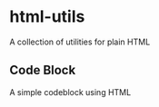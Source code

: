 # html-utils
A collection of utilities for plain HTML

## Code Block
A simple codeblock using HTML <script> element (because that's the only one which can escape properly)
### Usage
Add this to your head:
```HTML
<script src="https://cdn.jsdelivr.net/gh/InfiniteCoder01/html-utils/built/code-block.js"></script>
```
And make a script element with class "code" (add type="text/plain", so browser won't try to load and execute it as JS):
```HTML
<script type="text/plain" class="code">
  #!/bin/bash

  ###### CONFIG
  ACCEPTED_HOSTS="/root/.hag_accepted.conf"
  BE_VERBOSE=false
  
  if [ "$UID" -ne 0 ]
  then
   echo "Superuser rights required"
   exit 2
  fi
  
  genApacheConf(){
   echo -e "# Host ${HOME_DIR}$1/$2 :"
  }
  
  echo '"quoted"' | tr -d \" > text.txt
</script>
```
Note, that my code block implementation uses [highlight.js](https://highlightjs.org/) to do syntax highlighting.
Add lang attribute to specify language:
```HTML
<script type="text/plain" class="code" lang="js">
  console.log("Some code");
</script>
```
Unfortunately, due to <script>'s nature, you can't put scripts into scripts :(
